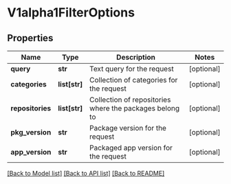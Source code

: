 # V1alpha1FilterOptions

## Properties
Name | Type | Description | Notes
------------ | ------------- | ------------- | -------------
**query** | **str** | Text query for the request | [optional] 
**categories** | **list[str]** | Collection of categories for the request | [optional] 
**repositories** | **list[str]** | Collection of repositories where the packages belong to | [optional] 
**pkg_version** | **str** | Package version for the request | [optional] 
**app_version** | **str** | Packaged app version for the request | [optional] 

[[Back to Model list]](../README.md#documentation-for-models) [[Back to API list]](../README.md#documentation-for-api-endpoints) [[Back to README]](../README.md)

